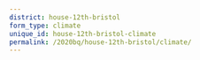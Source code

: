 ```yaml
---
district: house-12th-bristol
form_type: climate
unique_id: house-12th-bristol-climate
permalink: /2020bq/house-12th-bristol/climate/
---
```

